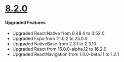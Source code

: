 # [8.2.0](http://gitstrap.com/strapmobile/FlatApp/blob/v8.1.0/CRNA/ChangeLog.md)

#### Upgraded Features
* Upgraded React Native from 0.48.4 to 0.52.0
* Upgraded Expo from 21.0.2 to 25.0.0
* Upgraded NativeBase from 2.3.1 to 2.3.10
* Upgraded React from 16.0.0-alpha.12 to 16.2.0
* Upgraded ReactNavigation from 1.0.0-beta.11 to 1.2.1

